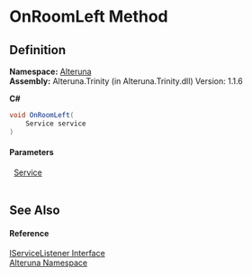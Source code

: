 # OnRoomLeft Method




## Definition
**Namespace:** <a href="N_Alteruna">Alteruna</a>  
**Assembly:** Alteruna.Trinity (in Alteruna.Trinity.dll) Version: 1.1.6

**C#**
``` C#
void OnRoomLeft(
	Service service
)
```



#### Parameters
<dl><dt>  <a href="T_Alteruna_Service">Service</a></dt><dd> </dd></dl>

## See Also


#### Reference
<a href="T_Alteruna_IServiceListener">IServiceListener Interface</a>  
<a href="N_Alteruna">Alteruna Namespace</a>  
